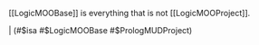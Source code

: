 [[LogicMOOBase]] is everything that is not [[LogicMOOProject]].

| (#$isa #$LogicMOOBase #$PrologMUDProject)
